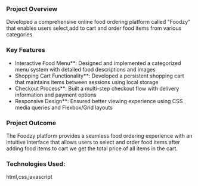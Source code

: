 ### Project Overview

Developed a comprehensive online food ordering platform called "Foodzy" that enables users select,add to cart and order food items from various categories. 

### Key Features

- Interactive Food Menu**: Designed and implemented a categorized menu system with detailed food descriptions and images
- Shopping Cart Functionality**: Developed a persistent shopping cart that maintains items between sessions using local storage
- Checkout Process**: Built a multi-step checkout flow with delivery information and payment options
- Responsive Design**: Ensured better viewing experience  using CSS media queries and Flexbox/Grid layouts

### Project Outcome

The Foodzy platform provides a seamless food ordering experience with an intuitive interface that allows users to select and order food items.after adding food items to cart we get the total price of all items in the cart.

### Technologies Used:

html,css,javascript
